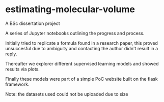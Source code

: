 # estimating-molecular-volume
A BSc dissertation project

A series of Jupyter notebooks outlining the progress and process.

Initially tried to replicate a formula found in a research paper, this proved unsuccesful due to ambiguity and contacting the author didn't result in a reply.

Thereafter we explorer different supervised learning models and showed results via plots.

Finally these models were part of a simple PoC website built on the flask framework.

Note: the datasets used could not be uploaded due to size

